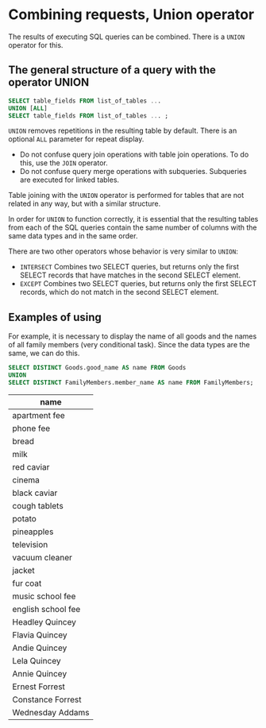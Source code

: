 # Combining requests, Union operator

The results of executing SQL queries can be combined. There is a `UNION` operator for this.

## The general structure of a query with the operator UNION

```sql
SELECT table_fields FROM list_of_tables ...
UNION [ALL]
SELECT table_fields FROM list_of_tables ... ;
```

`UNION` removes repetitions in the resulting table by default. There is an optional `ALL` parameter for repeat display.

-   Do not confuse query join operations with table join operations. To do this, use the `JOIN` operator.
-   Do not confuse query merge operations with subqueries. Subqueries are executed for linked tables.

Table joining with the `UNION` operator is performed for tables that are not related in any way, but with a similar structure.

In order for `UNION` to function correctly, it is essential that the resulting tables from each of the SQL queries contain the same number of columns with the same data types and in the same order.

There are two other operators whose behavior is very similar to `UNION`:

-   `INTERSECT`
    Combines two SELECT queries, but returns only the first SELECT records that have matches in the second SELECT element.
-   `EXCEPT`
    Combines two SELECT queries, but returns only the first SELECT records, which do not match in the second SELECT element.

## Examples of using

For example, it is necessary to display the name of all goods and the names of all family members (very conditional task). Since the data types are the same, we can do this.

```sql
SELECT DISTINCT Goods.good_name AS name FROM Goods
UNION
SELECT DISTINCT FamilyMembers.member_name AS name FROM FamilyMembers;
```

| name               |
| ------------------ |
| apartment fee      |
| phone fee          |
| bread              |
| milk               |
| red caviar         |
| cinema             |
| black caviar       |
| cough tablets      |
| potato             |
| pineapples         |
| television         |
| vacuum cleaner     |
| jacket             |
| fur coat           |
| music school fee   |
| english school fee |
| Headley Quincey    |
| Flavia Quincey     |
| Andie Quincey      |
| Lela Quincey       |
| Annie Quincey      |
| Ernest Forrest     |
| Constance Forrest  |
| Wednesday Addams   |
